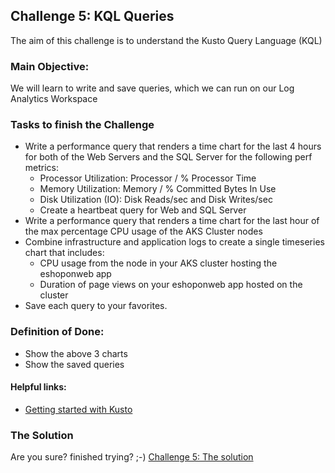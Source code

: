 ## Challenge 5:  KQL Queries

The aim of this challenge is to understand the Kusto Query Language (KQL)

### Main Objective:
We will learn to write and save queries, which we can run on our Log Analytics Workspace

### Tasks to finish the Challenge
- Write a performance query that renders a time chart for the last 4 hours for both of the Web Servers and the SQL Server for the following perf metrics:
	- Processor Utilization: Processor / % Processor Time
	- Memory Utilization: Memory / % Committed Bytes In Use
	- Disk Utilization (IO): Disk Reads/sec and Disk Writes/sec
	- Create a heartbeat query for Web and SQL Server
- Write a performance query that renders a time chart for the last hour of the max percentage CPU usage of the AKS Cluster nodes
- Combine infrastructure and application logs to create a single timeseries chart that includes:
	- CPU usage from the node in your AKS cluster hosting the eshoponweb app
	- Duration of page views on your eshoponweb app hosted on the cluster
- Save each query to your favorites.

### Definition of Done:
- Show the above 3 charts
- Show the saved queries

#### Helpful links:
- [Getting started with Kusto](https://docs.microsoft.com/en-us/azure/data-explorer/kusto/concepts/)


### The Solution

Are you sure? finished trying? ;-) 
[Challenge 5: The solution](https://github.com/msghaleb/AzureMonitorHackathon/blob/master/challenges/solution5.md)
